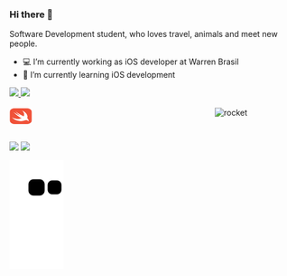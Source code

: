 
### Hi there 👋

Software Development student, who loves travel, animals and meet new people.

- 💻 I’m currently working as iOS developer at Warren Brasil
- 🌱 I’m currently learning iOS development
<body>
  <div>
    <a href="https://github.com/GodoyNico">
  <img height="180em" src="https://github-readme-stats.vercel.app/api?username=GodoyNico&show_icons=true&theme=dracula&include_all_commits=true&count_private=true"/>
<img height="180em" src="https://github-readme-stats.vercel.app/api/top-langs/?username=GodoyNico&layout=compact&langs_count=7&theme=dracula"/>
</div>
<div style="display: inline_block"><br>
<img align="center" alt="GodoyNico-swift" height="30" width="40" src="https://raw.githubusercontent.com/devicons/devicon/master/icons/swift/swift-original.svg">
<a><img align="right" alt="rocket" height="120" width="140" src="https://media.giphy.com/media/jfF6mIPumEzN9QW0kL/giphy.gif"></a>
</div>
    
##

<div>
<a href="https://www.instagram.com/_godoynico/" target="_blank"><img src="https://img.shields.io/badge/-Instagram-%23E4405F?style=for-the-badge&logo=instagram&logoColor=white" target="_blank"></a>
<a href="https://www.linkedin.com/in/n%C3%ADcolas-godoy-de-almeida/" target="_blank"><img src="https://img.shields.io/badge/-LinkedIn-%230077B5?style=for-the-badge&logo=linkedin&logoColor=white" target="_blank"></a>

![Snake animation](https://github.com/rafaballerini/rafaballerini/blob/output/github-contribution-grid-snake.svg)
    
</div>
